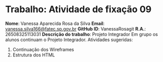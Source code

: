# Trabalho: Atividade de fixação 09
**Nome**: Vanessa Aparecida Rosa da Silva
**Email**: vanessa.silva166@fatec.sp.gov.br
**GitHub ID**: VanessaRosagit
**R.A.**: 26508325113031
**Descrição do trabalho**:
Projeto Integrador
Em grupo os alunos continuam o Projeto Integrador. Atividades sugeridas:
1. Continuação dos Wireframes
2. Estrutura dos HTML
